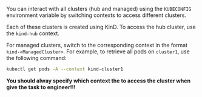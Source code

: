 
You can interact with all clusters (hub and managed) using the `KUBECONFIG` environment variable by switching contexts to access different clusters.

Each of these clusters is created using KinD. To access the hub cluster, use the `kind-hub` context.

For managed clusters, switch to the corresponding context in the format `kind-<ManagedCluster>`. For example, to retrieve all pods on `cluster1`, use the following command:

```bash
kubectl get pods -A --context kind-cluster1
```

**You should alway specify which context the to access the cluster when give the task to engineer!!!**
